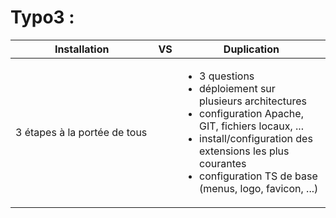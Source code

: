 <!-- .slide: data-breadcrumb="Installation" -->
# Typo3 :

<table class="reveal">
	<thead>
		<th width="48%">Installation</th>
		<th width="4%" class="vs">VS</th>
		<th width="48%">Duplication</th>
	</thead>
	<tbody>
		<td class="fragment fade-in">3 étapes à la portée de tous</td>
		<td>
		<td><ul>
			<li class="fragment fade-in">3 questions</li>
			<li class="fragment fade-in">déploiement sur plusieurs architectures</li>
			<li class="fragment fade-in">configuration Apache, GIT, fichiers locaux, ...</li>		
			<li class="fragment fade-in">install/configuration des extensions les plus courantes</li>		
			<li class="fragment fade-in">configuration TS de base (menus, logo, favicon, ...)</li>		
		</ul></td>
	</tbody>
</table>